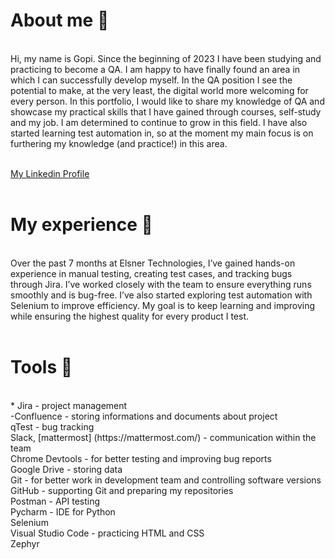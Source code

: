 <h1>About me 👋</h1><br>
Hi, my name is Gopi. Since the beginning of 2023 I have been studying and practicing to become a QA. I am happy to have finally found an area in which I can successfully develop myself.  In the QA position I see the potential to make, at the very least, the digital world more welcoming for every person. In this portfolio, I would like to share my knowledge of QA and showcase my practical skills that I have gained through courses, self-study and my job. I am determined to continue to grow in this field. I have also started learning test automation in, so at the moment my main focus is on furthering my knowledge (and practice!) in this area.<br>
<br>

[My Linkedin Profile](https://www.linkedin.com/in/gopi-gabani-b277a6225/)<br>
<br>
<h1>My experience 🏢</h1><br>
Over the past 7 months at Elsner Technologies, I’ve gained hands-on experience in manual testing, creating test cases, and tracking bugs through Jira. I’ve worked closely with the team to ensure everything runs smoothly and is bug-free. I’ve also started exploring test automation with Selenium to improve efficiency. My goal is to keep learning and improving while ensuring the highest quality for every product I test.<br>
<br>
<h1>Tools 🔧</h1><br>
* Jira - project management <br>
-Confluence - storing informations and documents about project <br>
qTest - bug tracking <br>
Slack, [mattermost] (https://mattermost.com/) - communication within the team <br>
Chrome Devtools - for better testing and improving bug reports <br>
Google Drive - storing data <br>
Git - for better work in development team and controlling software versions <br>
GitHub - supporting Git and preparing my repositories <br>
Postman - API testing <br>
Pycharm - IDE for Python <br>
Selenium <br>
Visual Studio Code - practicing HTML and CSS <br>
Zephyr <br>

